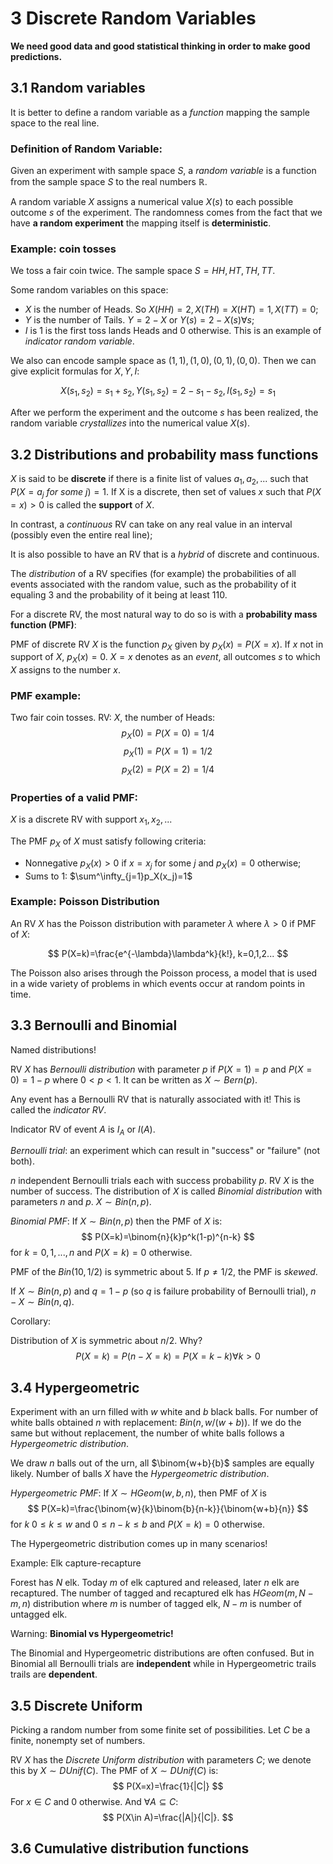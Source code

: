# 3 Discrete Random Variables

**We need good data and good statistical thinking in order to make good predictions.**

## 3.1 Random variables

It is better to define a random variable as a *function* mapping the sample space to the real line.

### Definition of Random Variable:

Given an experiment with sample space $S$, a *random variable* is a function from the sample space $S$ to the real numbers $\mathbb{R}$.

A random variable $X$ assigns a numerical value $X(s)$ to each possible outcome $s$ of the experiment. The randomness comes from the fact that we have **a random experiment** the mapping itself is **deterministic**.

### Example: coin tosses

We toss a fair coin twice. The sample space $S={HH, HT, TH, TT}$.

Some random variables on this space:

- $X$ is the number of Heads. So $X(HH)=2,X(TH)=X(HT)=1, X(TT)=0$;
- $Y$ is the number of Tails. $Y=2-X$ or $Y(s)=2-X(s) \forall s$;
- $I$ is 1 is the first toss lands Heads and 0 otherwise. This is an example of *indicator random variable*.

We also can encode sample space as ${(1,1),(1,0),(0,1),(0,0)}$. Then we can give explicit formulas for $X,Y,I:$

$$X(s_1,s_2)=s_1+s_2,Y(s_1,s_2)=2-s_1-s_2,I(s_1,s_2)=s_1$$

After we perform the experiment and the outcome $s$ has been realized, the random variable *crystallizes* into the numerical value  $X(s)$.

## 3.2 Distributions and probability mass functions

$X$ is said to be **discrete** if there is a finite list of values $a_1, a_2, ...$ such that $P(X=a_j\ for\ some\ j)=1.$ If X is a discrete, then set of values $x$ such that $P(X=x)>0$ is called the **support** of $X$.

In contrast, a *continuous* RV can take on any real value in an interval (possibly even the entire real line);

It is also possible to have an RV that is a *hybrid* of discrete and continuous.

The *distribution* of a RV specifies (for example) the probabilities of all events associated with the random value, such as the probability of it equaling 3 and the probability of it being at least 110.

For a discrete RV, the most natural way to do so is with a **probability mass function (PMF)**:

PMF of discrete RV $X$ is the function $p_X$ given by $p_X(x)=P(X=x)$. If $x$ not in support of $X$, $p_X(x)=0$. $X=x$ denotes as an *event*, all outcomes $s$ to which $X$ assigns to the number $x$.

### PMF example:

Two fair coin tosses. RV: $X$, the number of Heads:
$$
p_X(0)=P(X=0)=1/4
$$
$$
p_X(1)=P(X=1)=1/2
$$
$$
p_X(2)=P(X=2)=1/4
$$

### Properties of a valid PMF:

$X$ is a discrete RV with support $x_1, x_2, ...$

The PMF $p_X$ of $X$ must satisfy following criteria:

* Nonnegative $p_X(x)>0$ if $x=x_j$ for some $j$ and $p_X(x)=0$ otherwise;
* Sums to 1: $\sum^\infty_{j=1}p_X(x_j)=1$

### Example: Poisson Distribution

An RV $X$ has the Poisson distribution with parameter $\lambda$ where $\lambda>0$ if PMF of $X$:

$$
P(X=k)=\frac{e^{-\lambda}\lambda^k}{k!}, k=0,1,2...
$$

The Poisson also arises through the Poisson process, a model that is used in a wide variety of problems in which events occur at random points in time.

## 3.3 Bernoulli and Binomial

Named distributions!

RV $X$ has *Bernoulli distribution* with parameter $p$ if $P(X=1)=p$ and $P(X=0)=1-p$ where $0<p<1$.
It can be written as $X \sim Bern(p)$.

Any event has a Bernoulli RV that is naturally associated with it!
This is called the *indicator RV*.

Indicator RV of event $A$ is $I_A$ or $I(A)$.

*Bernoulli trial*: an experiment which can result in "success" or "failure" (not both).

$n$ independent Bernoulli trials each with success probability $p$.
RV $X$ is the number of success. The distribution of $X$ is called *Binomial distribution* with parameters $n$ and $p$. $X \sim Bin(n,p)$.

*Binomial PMF*:
If $X \sim Bin(n,p)$ then the PMF of $X$ is:
$$
P(X=k)=\binom{n}{k}p^k(1-p)^{n-k}
$$
for $k=0,1,...,n$ and $P(X=k)=0$ otherwise.

PMF of the $Bin(10,1/2)$ is symmetric about 5. If $p\neq1/2$, the PMF is *skewed*.

If $X \sim Bin(n, p)$ and $q=1-p$ (so $q$ is failure probability of Bernoulli trial), $n-X \sim Bin(n,q)$.

Corollary:

Distribution of $X$ is symmetric about $n/2$. Why?
$$
P(X=k)=P(n-X=k)=P(X=k-k) \forall k > 0
$$

## 3.4 Hypergeometric

Experiment with an urn filled with $w$ white and $b$ black balls.
For number of white balls obtained $n$ with replacement: $Bin(n,w/(w+b))$. If we do the same but without replacement, the number of white balls follows a *Hypergeometric distribution*.

We draw $n$ balls out of the urn, all $\binom{w+b}{b}$ samples are equally likely. Number of balls $X$ have the *Hypergeometric distribution*.

*Hypergeometric PMF*:
If $X \sim HGeom(w,b,n)$, then PMF of $X$ is
$$
P(X=k)=\frac{\binom{w}{k}\binom{b}{n-k}}{\binom{w+b}{n}}
$$
for $k\ 0\leq k\leq w$ and $0\leq n-k\leq b$ and $P(X=k)=0$ otherwise.

The Hypergeometric distribution comes up in many scenarios!

Example: Elk capture-recapture

Forest has $N$ elk. Today $m$ of elk captured and released, later $n$ elk are recaptured. The number of tagged and recaptured elk has $HGeom(m,N-m,n)$ distribution where $m$ is number of tagged elk, $N-m$ is number of untagged elk.

Warning: **Binomial vs Hypergeometric!**

The Binomial and Hypergeometric distributions are often confused. But in Binomial all Bernoulli trials are **independent** while in Hypergeometric trails trails are **dependent**.

## 3.5 Discrete Uniform

Picking a random number from some finite set of possibilities. Let $C$ be a finite, nonempty set of numbers.

RV $X$ has the *Discrete Uniform distribution* with parameters $C$; we denote this by $X\sim DUnif(C)$. The PMF of $X\sim DUnif(C)$ is:
$$
P(X=x)=\frac{1}{|C|}
$$
For $x \in C$ and 0 otherwise. And $\forall A \subseteq C$:
$$
P(X\in A)=\frac{|A|}{|C|}.
$$

## 3.6 Cumulative distribution functions
